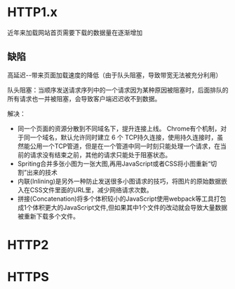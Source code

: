 # HTTP1.x

近年来加载网站首页需要下载的数据量在逐渐增加

## 缺陷
高延迟--带来页面加载速度的降低（由于队头阻塞，导致带宽无法被充分利用）

队头阻塞：当顺序发送请求序列中的一个请求因为某种原因被阻塞时，后面排队的所有请求也一并被阻塞，会导致客户端迟迟收不到数据。

解决：
  - 同一个页面的资源分散到不同域名下，提升连接上线。 Chrome有个机制，对于同一个域名，默认允许同时建立 6 个 TCP持久连接，使用持久连接时，虽然能公用一个TCP管道，但是在一个管道中同一时刻只能处理一个请求，在当前的请求没有结束之前，其他的请求只能处于阻塞状态。
  - Spriting合并多张小图为一张大图,再用JavaScript或者CSS将小图重新“切割”出来的技术
  - 内联(Inlining)是另外一种防止发送很多小图请求的技巧，将图片的原始数据嵌入在CSS文件里面的URL里，减少网络请求次数。
  - 拼接(Concatenation)将多个体积较小的JavaScript使用webpack等工具打包成1个体积更大的JavaScript文件,但如果其中1个文件的改动就会导致大量数据被重新下载多个文件。


# HTTP2
# HTTPS
